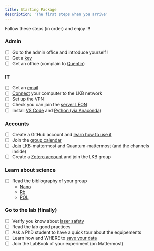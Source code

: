 ```yaml
---
title: Starting Package
description: 'The first steps when you arrive'  
---
```

<alert type="success">
Follow these steps (in order) and enjoy !!!
</alert>

### Admin
- [ ]   Go to the admin office and introduce yourself !
- [ ]  Get a [key](/starting-package/General#kaba-key)
- [ ]  Get an office (complain to [Quentin](mailto:quentin.glorieux@lkb.upmc.fr))

### IT
- [ ]  Get an [email](/starting-package/computers_and_network#contact-the-lkb-it-support)
- [ ]  [Connect](/starting-package/computers_and_network#adding-a-computer-to-the-network) your computer to the LKB network
- [ ]  Set up the VPN
- [ ]  Check you can join the [server LEON](/starting-package/computers_and_network#map-a-network-drive)
- [ ]  Install [VS Code](/starting-package/Tools#vs-code) and [Python (via Anaconda)](/starting-package/tools#python)

### Accounts
- [ ]  Create a GitHub account and [learn how to use it](/starting-package/Tools#github)
- [ ]  Join the [group calendar](/starting-package/tools#google-calendar)
- [ ]  [Join](/starting-package/tools#mattermost) LKB-mattermost and Quantum-mattermost (and the channels inside) 
- [ ]  Create a [Zotero account](/starting-package/tools#zotero) and join the LKB group
### Learn about science 
- [ ]  Read the bibliography of your group
    - [Nano](https://www.zotero.org/groups/4622968/quantumopticslkb/collections/IAUAIBQN)
    - [Rb](https://www.zotero.org/groups/4622968/quantumopticslkb/collections/A6ZSVQFJ)
    - [POL](https://www.zotero.org/groups/4622968/quantumopticslkb/collections/3G4A4BHI) 
### Go to the lab (finally)
- [ ]  Verify you know about [laser safety](https://www.dgdr.cnrs.fr/sst/CNPS/guides/doc/lasers/Guide%20Risque%20lies%20aux%20lasers%20v11-2019.pdf)
- [ ]  Read the lab good practices 
- [ ]  Ask a PhD student to have a quick tour about the equipements
- [ ]  Learn how and WHERE to [save your data](/starting-package/data_organisation)
- [ ]  Join the LabBook of your experiment (on Mattermost)
